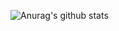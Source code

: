 ![Anurag's github stats](https://github-readme-stats.vercel.app/api?username=furyingfox&show_icons=true&theme=radical)
 
